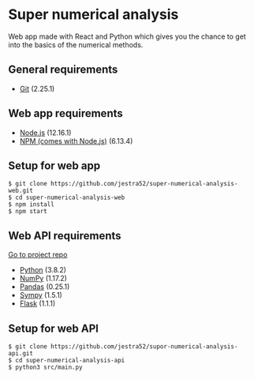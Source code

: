 # Super numerical analysis
Web app made with React and Python which gives you the chance to get into the basics of the numerical methods.

## General requirements
- [Git](https://git-scm.com/) (2.25.1)

## Web app requirements
- [Node.js](https://nodejs.org/) (12.16.1)
- [NPM (comes with Node.js)](https://www.npmjs.com/) (6.13.4)

## Setup for web app
```shell
$ git clone https://github.com/jestra52/super-numerical-analysis-web.git
$ cd super-numerical-analysis-web
$ npm install
$ npm start
```

## Web API requirements
[Go to project repo](https://github.com/jestra52/supor-numerical-analysis-api)
- [Python](https://www.python.org/) (3.8.2)
- [NumPy](https://numpy.org/) (1.17.2)
- [Pandas](https://pandas.pydata.org/) (0.25.1)
- [Sympy](https://www.sympy.org/) (1.5.1)
- [Flask](https://flask.palletsprojects.com) (1.1.1)

## Setup for web API
```shell
$ git clone https://github.com/jestra52/supor-numerical-analysis-api.git
$ cd super-numerical-analysis-api
$ python3 src/main.py
```
